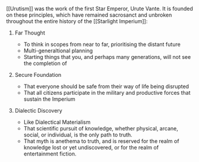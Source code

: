 [[Urutism]] was the work of the first Star Emperor, Urute Vante. It is founded on these principles, which have remained sacrosanct and unbroken throughout the entire history of the [[Starlight Imperium]]:

1. Far Thought
	-   To think in scopes from near to far, prioritising the distant future
	-   Multi-generaltional planning
	-   Starting things that you, and perhaps many generations, will not see the completion of

2. Secure Foundation
	-   That everyone should be safe from their way of life being disrupted
	-   That all citizens participate in the military and productive forces that sustain the Imperium

3. Dialectic Discovery
	-   Like Dialectical Materialism
	-   That scientific pursuit of knowledge, whether physical, arcane, social, or individual, is the only path to truth.
	-   That myth is anethema to truth, and is reserved for the realm of knowledge lost or yet undiscovered, or for the realm of entertainment fiction.